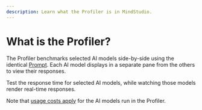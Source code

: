 ```yaml
---
description: Learn what the Profiler is in MindStudio.
---
```


# What is the Profiler?

The Profiler benchmarks selected AI models side-by-side using the identical [Prompt](../prompt-writing/what-is-a-prompt.md). Each AI model displays in a separate pane from the others to view their responses.

Test the response time for selected AI models, while watching those models render real-time responses.

Note that [usage costs apply](../workspaces/manage-workspace-usage/#ai-app-events-that-cost-credits) for the AI models run in the Profiler.
